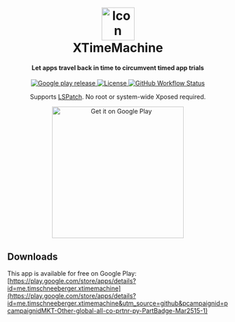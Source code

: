 <h1 align="center">
  <img alt="Icon" width="75" src="https://github.com/thepbone/XTimeMachine/blob/master/app/src/main/res/mipmap-xxxhdpi/ic_launcher.png?raw=true">
  <br>
  XTimeMachine
  <br>
</h1>
<h4 align="center">Let apps travel back in time to circumvent timed app trials</h4>
<p align="center">
  <a href="https://play.google.com/store/apps/details?id=me.timschneeberger.xtimemachine&utm_source=github&pcampaignid=pcampaignidMKT-Other-global-all-co-prtnr-py-PartBadge-Mar2515-1">
  	<img alt="Google play release" src="https://img.shields.io/github/v/release/ThePBone/XTimeMachine?label=google%20play">
  </a>
  <a href="https://github.com/ThePBone/XTimeMachine/blob/master/LICENSE">
      <img alt="License" src="https://img.shields.io/github/license/ThePBone/XTimeMachine">
  </a>
    <a href="https://github.com/ThePBone/XTimeMachine/actions/workflows/build.yml">
      <img alt="GitHub Workflow Status" src="https://img.shields.io/github/actions/workflow/status/thepbone/xtimemachine/build.yml">
  </a>
</p>

<p align="center">
Supports <a href='https://github.com/LSPosed/LSPatch'> LSPatch</a>. No root or system-wide Xposed required.
</p>

<p align="center">
  <a href='https://play.google.com/store/apps/details?id=me.timschneeberger.xtimemachine&utm_source=github&pcampaignid=pcampaignidMKT-Other-global-all-co-prtnr-py-PartBadge-Mar2515-1'> 
    <img width="300" alt='Get it on Google Play' src='https://play.google.com/intl/en_us/badges/static/images/badges/en_badge_web_generic.png'/>
  </a>
</p>


## Downloads

This app is available for free on Google Play: [https://play.google.com/store/apps/details?id=me.timschneeberger.xtimemachine](https://play.google.com/store/apps/details?id=me.timschneeberger.xtimemachine&utm_source=github&pcampaignid=pcampaignidMKT-Other-global-all-co-prtnr-py-PartBadge-Mar2515-1)

